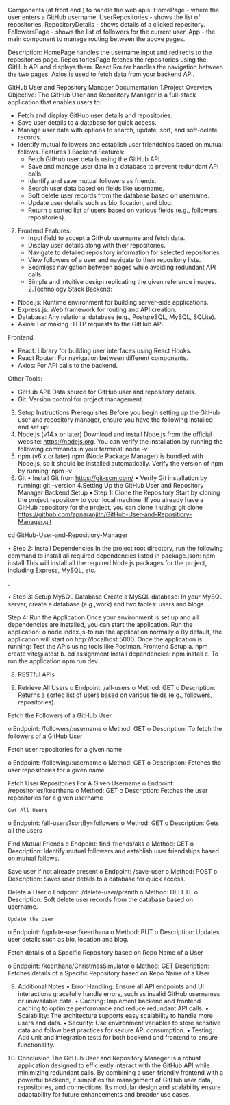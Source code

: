 Components (at front end ) to handle the web apis:
HomePage - where the user enters a GitHub username.
UserRepositories - shows the list of repositories.
RepositoryDetails - shows details of a clicked repository.
FollowersPage - shows the list of followers for the current user.
App - the main component to manage routing between the above pages.

Description:
HomePage handles the username input and redirects to the repositories page.
RepositoriesPage fetches the repositories using the GitHub API and displays them.
React Router handles the navigation between the two pages.
Axios is used to fetch data from your backend API.

GitHub User and Repository Manager Documentation
1.Project Overview
Objective: The GitHub User and Repository Manager is a full-stack application that enables users to:
- Fetch and display GitHub user details and repositories.
- Save user details to a database for quick access.
- Manage user data with options to search, update, sort, and soft-delete records.
- Identify mutual followers and establish user friendships based on mutual follows.
Features
1.Backend Features:
   - Fetch GitHub user details using the GitHub API.
   - Save and manage user data in a database to prevent redundant API calls.
   - Identify and save mutual followers as friends.
   - Search user data based on fields like username.
   - Soft delete user records from the database based on username.
   - Update user details such as bio, location, and blog.
   - Return a sorted list of users based on various fields (e.g., followers, repositories).

2. Frontend Features:
   - Input field to accept a GitHub username and fetch data.
   - Display user details along with their repositories.
   - Navigate to detailed repository information for selected repositories.
   - View followers of a user and navigate to their repository lists.
   - Seamless navigation between pages while avoiding redundant API calls.
   - Simple and intuitive design replicating the given reference images.
2.Technology Stack
Backend:
- Node.js: Runtime environment for building server-side applications.
- Express.js: Web framework for routing and API creation.
- Database: Any relational database (e.g., PostgreSQL, MySQL, SQLite).
- Axios: For making HTTP requests to the GitHub API.

Frontend:
- React: Library for building user interfaces using React Hooks.
- React Router: For navigation between different components.
- Axios: For API calls to the backend.

Other Tools:
- GitHub API: Data source for GitHub user and repository details.
- Git: Version control for project management.
3. Setup Instructions 
Prerequisites
Before you begin setting up the GitHub user and repository manager, ensure you have the following installed and set up:
1. Node.js (v14.x or later)
Download and install Node.js from the official website: https://nodejs.org.
You can verify the installation by running the following commands in your terminal:
node -v
2. npm (v6.x or later)
npm (Node Package Manager) is bundled with Node.js, so it should be installed automatically.
Verify the version of npm by running:   npm -v
3. Git
•	Install Git from https://git-scm.com/
•	Verify Git installation by running: git –version
4.Setting Up the GitHub User and Repository Manager
Backend Setup
•	Step 1: Clone the Repository
Start by cloning the project repository to your local machine. If you already have a GitHub repository for the project, you can clone it using:
git clone https://github.com/apnaranjith/GitHub-User-and-Repositiory-Manager.git

cd GitHub-User-and-Repositiory-Manager

•	Step 2: Install Dependencies
In the project root directory, run the following command to install all required dependencies listed in package.json: 
npm install
This will install all the required Node.js packages for the project, including Express, MySQL, etc.

.

•	Step 3: Setup MySQL Database
Create a MySQL database: In your MySQL server, create a database (e.g.,work) and two tables: users and blogs.
 

 

Step 4: Run the Application
Once your environment is set up and all dependencies are installed, you can start the application.
Run the application:
o	node index.js-to run the application normally
o	By default, the application will start on http://localhost:5000.
Once the application is running:
Test the APIs using tools like Postman.
Frontend Setup
a.	npm create vite@latest
b.	cd assignment
 Install dependencies:  npm install
c.	To run the application
npm run dev

8. RESTful APIs

1.	Retrieve All Users
o	Endpoint: /all-users
o	Method: GET
o	Description: Returns a sorted list of users based on various fields (e.g., followers, repositories).
 





Fetch the Followers of a GitHub User

o	Endpoint: /followers/:username
o	Method: GET
o	Description: To fetch the followers of a GitHub User
 



Fetch user repositories for a given name

o	Endpoint: /following/:username
o	Method: GET
o	Description: Fetches the user repositories for a given name.
  
	
Fetch User Repositories For A Given Username
o	Endpoint: /repositories/keerthana
o	Method: GET
o	Description: Fetches the user repositories for a given username
 
	Get All Users
o	Endpoint: /all-users?sortBy=followers
o	Method: GET
o	Description: Gets all the users
 



Find Mutual Friends
o	Endpoint: find-friends/aks
o	Method: GET
o	Description: Identify mutual followers and establish user friendships based on mutual follows.
 
Save user if not already present
o	Endpoint: /save-user
o	Method: POST
o	Description: Saves user details to a database for quick access.
 


Delete a User
o	Endpoint: /delete-user/pranith
o	Method: DELETE
o	Description: Soft delete user records from the database based on username.
 

	Update the User
o	Endpoint: /update-user/keerthana
o	Method: PUT
o	Description: Updates user details such as bio, location and blog.
 


Fetch details of a Specific Repository based on Repo Name of a User

o	Endpoint: /keerthana/ChristmasSimulator
o	Method: GET
Description:  Fetches details of a Specific Repository based on Repo Name of a User

 


9.  Additional Notes
•	Error Handling: Ensure all API endpoints and UI interactions gracefully handle errors, such as invalid GitHub usernames or unavailable data.
•	Caching: Implement backend and frontend caching to optimize performance and reduce redundant API calls.
•	Scalability: The architecture supports easy scalability to handle more users and data.
•	Security: Use environment variables to store sensitive data and follow best practices for secure API consumption.
•	Testing: Add unit and integration tests for both backend and frontend to ensure functionality.

10. Conclusion
The GitHub User and Repository Manager is a robust application designed to efficiently interact with the GitHub API while minimizing redundant calls. By combining a user-friendly frontend with a powerful backend, it simplifies the management of GitHub user data, repositories, and connections. Its modular design and scalability ensure adaptability for future enhancements and broader use cases.

